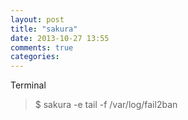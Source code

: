 ```yaml
---
layout: post
title: "sakura"
date: 2013-10-27 13:55
comments: true
categories: 
---
```

Terminal

>$ sakura -e tail -f /var/log/fail2ban

